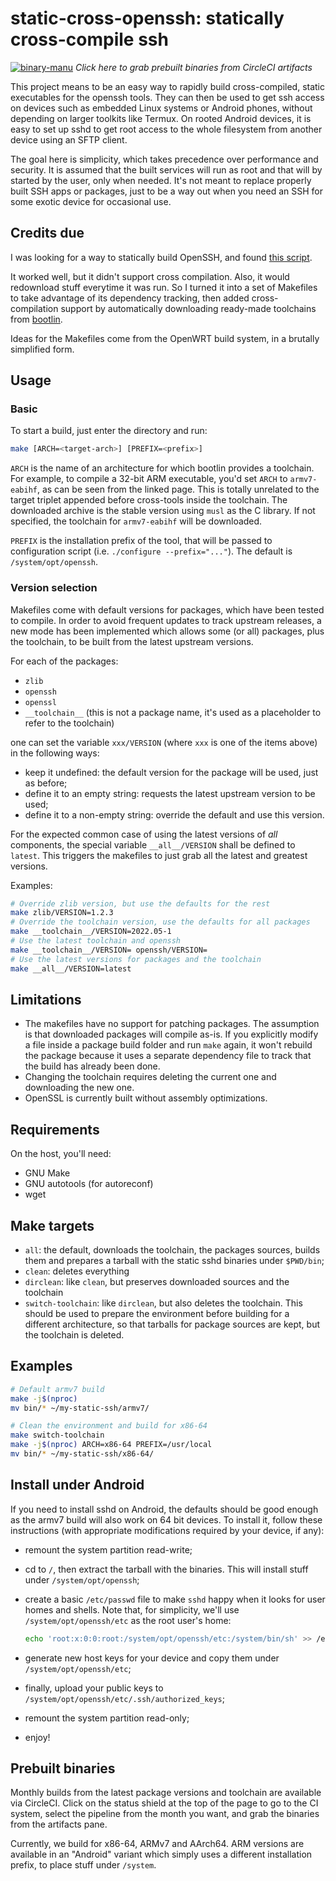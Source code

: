 # static-cross-openssh: statically cross-compile ssh

[![binary-manu](https://circleci.com/gh/binary-manu/static-cross-openssh.svg?style=shield)](https://app.circleci.com/pipelines/github/binary-manu/static-cross-openssh)
_Click here to grab prebuilt binaries from CircleCI artifacts_

This project means to be an easy way to rapidly build cross-compiled,
static executables for the openssh tools. They
can then be used to get ssh access on devices such as embedded Linux
systems or Android phones, without depending on larger toolkits like
Termux. On rooted Android devices, it is easy to set up sshd to get root
access to the whole filesystem from another device using an SFTP client.

The goal here is simplicity, which takes precedence over performance and
security. It is assumed that the built services will run as root and that
will by started by the user, only when needed. It's not meant to replace
properly built SSH apps or packages, just to be a way out when you need
an SSH for some exotic device for occasional use.

## Credits due

I was looking for a way to statically build OpenSSH, and found [this
script][original-script].

It worked well, but it didn't support cross compilation. Also, it would
redownload stuff everytime it was run. So I turned it into a set of
Makefiles to take advantage of its dependency tracking, then added
cross-compilation support by automatically downloading ready-made
toolchains from [bootlin][bootlin-toolchains].

Ideas for the Makefiles come from the OpenWRT build system, in a
brutally simplified form.

## Usage

### Basic

To start a build, just enter the directory and run:

```bash
make [ARCH=<target-arch>] [PREFIX=<prefix>]
```

`ARCH` is the name of an architecture for which bootlin provides a
toolchain. For example, to compile a 32-bit ARM executable, you'd set
`ARCH` to `armv7-eabihf`, as can be seen from the linked page. This is
totally unrelated to the target triplet appended before cross-tools
inside the toolchain. The downloaded archive is the stable version using
`musl` as the C library. If not specified, the toolchain for
`armv7-eabihf` will be downloaded.

`PREFIX` is the installation prefix of the tool, that will be passed to
configuration script (i.e. `./configure --prefix="..."`). The default is
`/system/opt/openssh`.

### Version selection

Makefiles come with default versions for packages, which have been tested to
compile.  In order to avoid frequent updates to track upstream releases, a new
mode has been implemented which allows some (or all) packages, plus the
toolchain, to be built from the latest upstream versions.

For each of the packages:

* `zlib`
* `openssh`
* `openssl`
* `__toolchain__` (this is not a package name, it's used as a placeholder to refer
  to the toolchain)

one can set the variable `xxx/VERSION` (where `xxx` is one of the items above) in the
following ways:

* keep it undefined: the default version for the package will be used, just as before;
* define it to an empty string: requests the latest upstream version to be used;
* define it to a non-empty string: override the default and use this version.

For the expected common case of using the latest versions of _all_ components,
the special variable `__all__/VERSION` shall be defined to `latest`. This
triggers the makefiles to just grab all the latest and greatest versions.

Examples:

```bash
# Override zlib version, but use the defaults for the rest
make zlib/VERSION=1.2.3
# Override the toolchain version, use the defaults for all packages
make __toolchain__/VERSION=2022.05-1
# Use the latest toolchain and openssh
make __toolchain__/VERSION= openssh/VERSION=
# Use the latest versions for packages and the toolchain
make __all__/VERSION=latest
```

## Limitations

* The makefiles have no support for patching packages. The assumption
  is that downloaded packages will compile as-is. If you explicitly
  modify a file inside a package build folder and run `make` again, it
  won't rebuild the package because it uses a separate dependency file
  to track that the build has already been done.
* Changing the toolchain requires deleting the current one and
  downloading the new one.
* OpenSSL is currently built without assembly optimizations.

## Requirements

On the host, you'll need:

* GNU Make
* GNU autotools (for autoreconf)
* wget

## Make targets

* `all`: the default, downloads the toolchain, the packages sources,
builds them and prepares a tarball with the static sshd binaries under
`$PWD/bin`;
* `clean`: deletes everything
* `dirclean`: like `clean`, but preserves downloaded sources and
  the toolchain
* `switch-toolchain`: like `dirclean`, but also deletes the toolchain.
  This should be used to prepare the environment before building for a
  different architecture, so that tarballs for package sources are
  kept, but the toolchain is deleted.


## Examples

```bash
# Default armv7 build
make -j$(nproc)
mv bin/* ~/my-static-ssh/armv7/

# Clean the environment and build for x86-64
make switch-toolchain
make -j$(nproc) ARCH=x86-64 PREFIX=/usr/local
mv bin/* ~/my-static-ssh/x86-64/
```

## Install under Android

If you need to install sshd on Android, the defaults should be good
enough as the armv7 build will also work on 64 bit devices. To install
it, follow these instructions (with appropriate modifications required by
your device, if any):

* remount the system partition read-write;
* cd to `/`, then extract the tarball with the binaries. This will
  install stuff under `/system/opt/openssh`;
* create a basic `/etc/passwd` file to make `sshd` happy when it looks
  for user homes and shells. Note that, for simplicity, we'll use
    `/system/opt/openssh/etc` as the root user's home:

  ```bash
  echo 'root:x:0:0:root:/system/opt/openssh/etc:/system/bin/sh' >> /etc/passwd
  ```
* generate new host keys for your device and copy them under
  `/system/opt/openssh/etc`;
* finally, upload your public keys to
  `/system/opt/openssh/etc/.ssh/authorized_keys`;
* remount the system partition read-only;
* enjoy!

[original-script]: https://gist.github.com/fumiyas/b4aaee83e113e061d1ee8ab95b35608b
[bootlin-toolchains]: https://toolchains.bootlin.com/

## Prebuilt binaries

Monthly builds from the latest package versions and toolchain are available via
CircleCI. Click on the status shield at the top of the page to go to the CI
system, select the pipeline from the month you want, and grab the binaries from
the artifacts pane.

Currently, we build for x86-64, ARMv7 and AArch64. ARM versions are available in
an "Android" variant which simply uses a different installation prefix, to place
stuff under `/system`.

<!-- vi: set et sw=2 sts=-1 ts=2 smartindent fo=tcroqna tw=72 : -->

